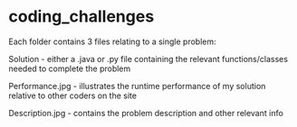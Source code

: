 # coding_challenges
Each folder contains 3 files relating to a single problem:

Solution - either a .java or .py file containing the relevant functions/classes needed to complete the problem

Performance.jpg - illustrates the runtime performance of my solution relative to other coders on the site

Description.jpg - contains the problem description and other relevant info
